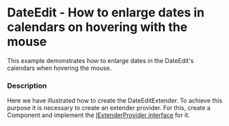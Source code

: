 # DateEdit - How to enlarge dates in calendars on hovering with the mouse


<p>This example demonstrates how to enlarge dates in the DateEdit's calendars when hovering the mouse.</p>


<h3>Description</h3>

Here we have illustrated how to create the DateEditExtender.&nbsp;To achieve this purpose it is necessary to create an extender provider. For this, create a Component and implement the <a href="http://msdn.microsoft.com/en-us/library/system.componentmodel.iextenderprovider.aspx">IExtenderProvider interface</a> for it.

<br/>


